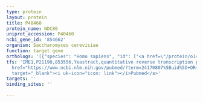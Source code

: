 ```yaml
---
type: protein
layout: protein
title: P40460
protein_name: NDC80
uniprot_accession: P40460
ncbi_gene_id: '854662'
organism: Saccharomyces cerevisiae
function: target gene
orthologs: '[{"species": "Homo sapiens", "id": ["<a href=\"/protein/o14777\">O14777</a>"]}, {"species": "Mus musculus", "id": ["Q9D0F1"]}, {"species": "Rattus norvegicus", "id": ["F7F189"]}]'
tfs: 'IME1,P21190,853556,Yeastract,quantitative reverse transcription pcr,&ensp;<a
  href="https://www.ncbi.nlm.nih.gov/pubmed/?term=24170807%5Buid%5D+OR+28906249%5Buid%5D"
  target="_blank"><i uk-icon="icon: link"></i>Pubmed</a>'
targets: ''
binding_sites: ''

---
```

